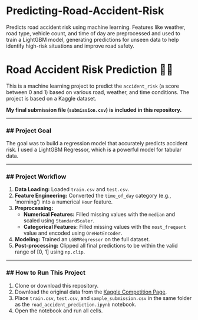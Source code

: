 # Predicting-Road-Accident-Risk
Predicts road accident risk using machine learning. Features like weather, road type, vehicle count, and time of day are preprocessed and used to train a LightGBM model, generating predictions for unseen data to help identify high-risk situations and improve road safety.
# Road Accident Risk Prediction 🚗💥

This is a machine learning project to predict the `accident_risk` (a score between 0 and 1) based on various road, weather, and time conditions. The project is based on a Kaggle dataset.

**My final submission file (`submission.csv`) is included in this repository.**

---

### ## Project Goal

The goal was to build a regression model that accurately predicts accident risk. I used a LightGBM Regressor, which is a powerful model for tabular data.

---

### ## Project Workflow

1.  **Data Loading:** Loaded `train.csv` and `test.csv`.
2.  **Feature Engineering:** Converted the `time_of_day` category (e.g., 'morning') into a numerical `Hour` feature.
3.  **Preprocessing:**
    * **Numerical Features:** Filled missing values with the `median` and scaled using `StandardScaler`.
    * **Categorical Features:** Filled missing values with the `most_frequent` value and encoded using `OneHotEncoder`.
4.  **Modeling:** Trained an `LGBMRegressor` on the full dataset.
5.  **Post-processing:** Clipped all final predictions to be within the valid range of [0, 1] using `np.clip`.

---

### ## How to Run This Project

1.  Clone or download this repository.
2.  Download the original data from the [Kaggle Competition Page](https://www.kaggle.com/competitions/playground-series-s5e10/data).
3.  Place `train.csv`, `test.csv`, and `sample_submission.csv` in the same folder as the `road_accident_prediction.ipynb` notebook.
4.  Open the notebook and run all cells.
